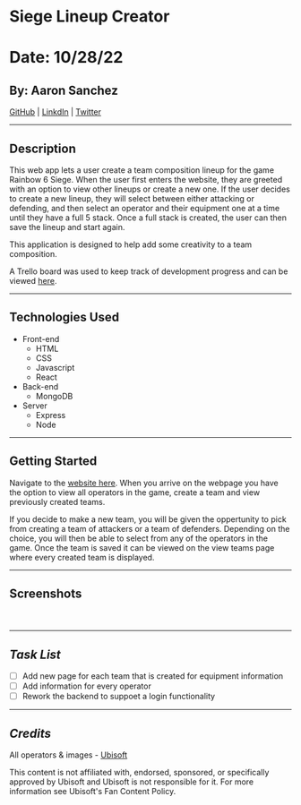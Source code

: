 # Siege Lineup Creator

# Date: 10/28/22

## By: Aaron Sanchez

[GitHub](https://github.com/Aaron-G-Sanchez) | [LinkdIn](https://www.linkedin.com/feed/) | [Twitter](https://twitter.com/?lang=en)

---

## Description

This web app lets a user create a team composition lineup for the game Rainbow 6 Siege. When the user first enters the website, they are greeted with an option to view other lineups or create a new one. If the user decides to create a new lineup, they will select between either attacking or defending, and then select an operator and their equipment one at a time until they have a full 5 stack. Once a full stack is created, the user can then save the lineup and start again.

This application is designed to help add some creativity to a team composition.

A Trello board was used to keep track of development progress and can be viewed [here](https://trello.com/b/8RTk9Yhl/siege-lineup-creator).

---

## Technologies Used

- Front-end
  - HTML
  - CSS
  - Javascript
  - React
- Back-end
  - MongoDB
- Server
  - Express
  - Node

---

## Getting Started

Navigate to the [website here](). When you arrive on the webpage you have the option to view all operators in the game, create a team and view previously created teams.

If you decide to make a new team, you will be given the oppertunity to pick from creating a team of attackers or a team of defenders. Depending on the choice, you will then be able to select from any of the operators in the game. Once the team is saved it can be viewed on the view teams page where every created team is displayed.

---

## Screenshots

####

![]()

####

![]()

---

## **_Task List_**

- [ ] Add new page for each team that is created for equipment information
- [ ] Add information for every operator
- [ ] Rework the backend to suppoet a login functionality

---

## **_Credits_**

All operators & images - [Ubisoft](https://www.ubisoft.com/en-us/game/rainbow-six/siege)

This content is not affiliated with, endorsed, sponsored, or
specifically approved by Ubisoft and Ubisoft is not responsible for
it. For more information see Ubisoft's Fan Content Policy.
